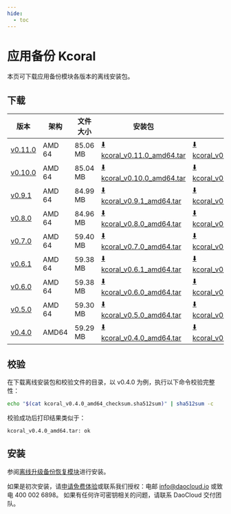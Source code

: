 ```yaml
---
hide:
  - toc
---
```


# 应用备份 Kcoral

本页可下载应用备份模块各版本的离线安装包。

## 下载

| 版本 | 架构 | 文件大小 | 安装包 |  校验文件 | 更新日期 |
| ---- | --- | ------ | ------ | ------- | ------- |
| [v0.11.0](../../kcoral/intro/release-notes.md) | AMD 64 | 85.06 MB | [:arrow_down: kcoral_v0.11.0_amd64.tar](https://qiniu-download-public.daocloud.io/DaoCloud_Enterprise/kcoral_v0.11.0_amd64.tar) | [:arrow_down: kcoral_v0.11.0_amd64_checksum.sha512sum](https://qiniu-download-public.daocloud.io/DaoCloud_Enterprise/kcoral_v0.11.0_amd64_checksum.sha512sum) | 2024-06-07 |
| [v0.10.0](../../kpanda/intro/release-notes.md) | AMD 64 | 85.04 MB | [:arrow_down: kcoral_v0.10.0_amd64.tar](https://qiniu-download-public.daocloud.io/DaoCloud_Enterprise/kcoral_v0.10.0_amd64.tar) | [:arrow_down: kcoral_v0.10.0_amd64_checksum.sha512sum](https://qiniu-download-public.daocloud.io/DaoCloud_Enterprise/kcoral_v0.10.0_amd64_checksum.sha512sum) | 2024-04-03 |
| [v0.9.1](../../kpanda/intro/release-notes.md) | AMD 64 | 84.99 MB | [:arrow_down: kcoral_v0.9.1_amd64.tar](https://qiniu-download-public.daocloud.io/DaoCloud_Enterprise/kcoral_v0.9.1_amd64.tar) | [:arrow_down: kcoral_v0.9.1_amd64_checksum.sha512sum](https://qiniu-download-public.daocloud.io/DaoCloud_Enterprise/kcoral_v0.9.1_amd64_checksum.sha512sum) | 2024-01-31 |
| [v0.8.0](../../kpanda/intro/release-notes.md) | AMD 64 | 84.96 MB | [:arrow_down: kcoral_v0.8.0_amd64.tar](https://qiniu-download-public.daocloud.io/DaoCloud_Enterprise/kcoral_v0.8.0_amd64.tar) | [:arrow_down: kcoral_v0.8.0_amd64_checksum.sha512sum](https://qiniu-download-public.daocloud.io/DaoCloud_Enterprise/kcoral_v0.8.0_amd64_checksum.sha512sum) | 2024-01-02 |
| [v0.7.0](../../kpanda/intro/release-notes.md) | AMD 64 | 59.40 MB | [:arrow_down: kcoral_v0.7.0_amd64.tar](https://qiniu-download-public.daocloud.io/DaoCloud_Enterprise/kcoral_v0.7.0_amd64.tar) | [:arrow_down: kcoral_v0.7.0_amd64_checksum.sha512sum](https://qiniu-download-public.daocloud.io/DaoCloud_Enterprise/kcoral_v0.7.0_amd64_checksum.sha512sum) | 2023-12-01 |
| [v0.6.1](../../kpanda/intro/release-notes.md) | AMD 64 | 59.38 MB | [:arrow_down: kcoral_v0.6.1_amd64.tar](https://qiniu-download-public.daocloud.io/DaoCloud_Enterprise/kcoral_v0.6.1_amd64.tar) | [:arrow_down: kcoral_v0.6.1_amd64_checksum.sha512sum](https://qiniu-download-public.daocloud.io/DaoCloud_Enterprise/kcoral_v0.6.1_amd64_checksum.sha512sum) | 2023-11-07 |
| [v0.6.0](../../kpanda/intro/release-notes.md) | AMD 64 | 59.38 MB | [:arrow_down: kcoral_v0.6.0_amd64.tar](https://qiniu-download-public.daocloud.io/DaoCloud_Enterprise/kcoral_v0.6.0_amd64.tar) | [:arrow_down: kcoral_v0.6.0_amd64_checksum.sha512sum](https://qiniu-download-public.daocloud.io/DaoCloud_Enterprise/kcoral_v0.6.0_amd64_checksum.sha512sum) | 2023-10-26 |
| [v0.5.0](../../kpanda/intro/release-notes.md) | AMD 64 | 59.30 MB | [:arrow_down: kcoral_v0.5.0_amd64.tar](https://qiniu-download-public.daocloud.io/DaoCloud_Enterprise/kcoral_v0.5.0_amd64.tar) | [:arrow_down: kcoral_v0.5.0_amd64_checksum.sha512sum](https://qiniu-download-public.daocloud.io/DaoCloud_Enterprise/kcoral_v0.5.0_amd64_checksum.sha512sum) | 2023-09-01 |
| [v0.4.0](../../kpanda/intro/release-notes.md) | AMD64 | 59.29 MB | [:arrow_down: kcoral_v0.4.0_amd64.tar](https://qiniu-download-public.daocloud.io/DaoCloud_Enterprise/kcoral_v0.4.0_amd64.tar) | [:arrow_down: kcoral_v0.4.0_amd64_checksum.sha512sum](https://qiniu-download-public.daocloud.io/DaoCloud_Enterprise/kcoral_v0.4.0_amd64_checksum.sha512sum) | 2023-08-08 |

## 校验

在下载离线安装包和校验文件的目录，以 v0.4.0 为例，执行以下命令校验完整性：

```sh
echo "$(cat kcoral_v0.4.0_amd64_checksum.sha512sum)" | sha512sum -c
```

校验成功后打印结果类似于：

```none
kcoral_v0.4.0_amd64.tar: ok
```

## 安装

参阅[离线升级备份恢复模块](../../kpanda/user-guide/backup/offline-upgrade.md)进行安装。

如果是初次安装，请[申请免费体验](../../dce/license0.md)或联系我们授权：电邮 info@daocloud.io 或致电 400 002 6898。
如果有任何许可密钥相关的问题，请联系 DaoCloud 交付团队。
